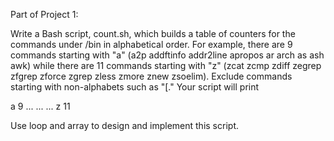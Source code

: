 Part of Project 1: 

Write a Bash script, count.sh, which builds a table of counters for the commands under /bin in alphabetical order. For example, there are 9 commands starting with "a" (a2p addftinfo addr2line apropos ar arch as ash awk) while there are 11 commands starting with "z" (zcat zcmp zdiff zegrep zfgrep zforce zgrep zless zmore znew zsoelim). Exclude commands starting with non-alphabets such as "[." Your script will print

a 9
...
...
...
z 11

Use loop and array to design and implement this script. 
